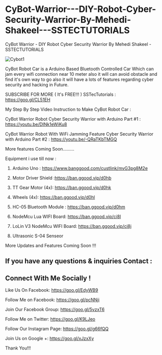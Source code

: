 # CyBot-Warrior---DIY-Robot-Cyber-Security-Warrior-By-Mehedi-Shakeel---SSTECTUTORIALS
CyBot Warrior - DIY Robot Cyber Security Warrior By Mehedi Shakeel - SSTECTUTORIALS

![Cybot1](https://user-images.githubusercontent.com/26013128/57453014-13cf1280-7287-11e9-82b9-f4b1eee525ec.PNG)

CyBot Robot Car is a Arduino Based Bluetooth Controlled Car Which can jam every wifi connection near 10 meter also it will can avoid obstacle and find it's own way to go also it will  have a lots of features regarding cyber security and hacking in Future.

SUBSCRIBE FOR MORE ( It's FREE!!! ) 
SSTecTutorials : https://goo.gl/CL51EH

My Step By Step Video Instruction to Make CyBot Robot Car : 

CyBot Warrior Robot Cyber Security Warrior with Arduino Part #1 : https://youtu.be/DINk1eWiKu8

CyBot Warrior Robot With WiFi Jamming Feature Cyber Security Warrior with Arduino Part #2  : https://youtu.be/-QRaTKbTMGQ

More features Coming Soon.........

Equipment i use till now : 

1) Arduino Uno : https://www.banggood.com/custlink/mvG3pg8M2e

2) Motor Driver Shield :https://ban.ggood.vip/d0hb

4) TT Gear Motor (4x): https://ban.ggood.vip/d0hk

3) Wheels (4x): https://ban.ggood.vip/d0hl

5) HC-05 Bluetooth Module  : https://ban.ggood.vip/d0hm

6) NodeMcu Lua WIFI Board: https://ban.ggood.vip/ci8l

7) LoLin V3 NodeMcu  WIFI Board:  https://ban.ggood.vip/ci8j

8) Ultrasonic S-04 Senseor 

More Updates and Features Coming Soon !!!

If you have any questions & inquiries Contact :
-------------------------------------------------
Connect With Me Socially !
-------------------------------------------------
Like Us On Facebook: https://goo.gl/EdyWB9

Follow Me on Facebook: https://goo.gl/pcNNji

Join Our Facebook Group: https://goo.gl/5vzxT6

Follow Me on Twitter: https://goo.gl/K9LJeo

Follow Our Instagram Page: https://goo.gl/g66fQQ

Join Us on Google +: https://goo.gl/xJzxXy 

Thank You!!!

